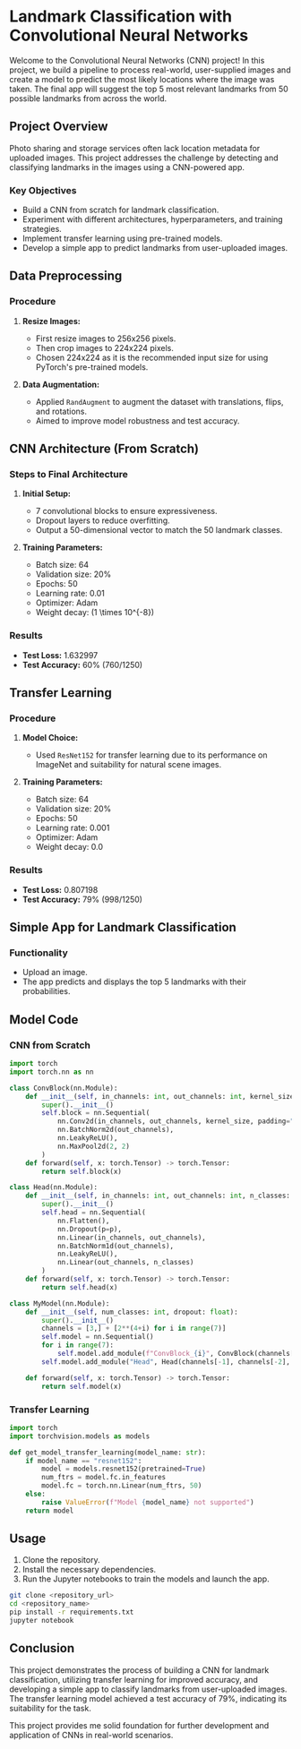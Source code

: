 # Landmark Classification with Convolutional Neural Networks

Welcome to the Convolutional Neural Networks (CNN) project! In this project, we build a pipeline to process real-world, user-supplied images and create a model to predict the most likely locations where the image was taken. The final app will suggest the top 5 most relevant landmarks from 50 possible landmarks from across the world.

## Project Overview

Photo sharing and storage services often lack location metadata for uploaded images. This project addresses the challenge by detecting and classifying landmarks in the images using a CNN-powered app.

### Key Objectives

- Build a CNN from scratch for landmark classification.
- Experiment with different architectures, hyperparameters, and training strategies.
- Implement transfer learning using pre-trained models.
- Develop a simple app to predict landmarks from user-uploaded images.

## Data Preprocessing

### Procedure

1. **Resize Images:**

   - First resize images to 256x256 pixels.
   - Then crop images to 224x224 pixels.
   - Chosen 224x224 as it is the recommended input size for using PyTorch's pre-trained models.

2. **Data Augmentation:**
   - Applied `RandAugment` to augment the dataset with translations, flips, and rotations.
   - Aimed to improve model robustness and test accuracy.

## CNN Architecture (From Scratch)

### Steps to Final Architecture

1. **Initial Setup:**

   - 7 convolutional blocks to ensure expressiveness.
   - Dropout layers to reduce overfitting.
   - Output a 50-dimensional vector to match the 50 landmark classes.

2. **Training Parameters:**
   - Batch size: 64
   - Validation size: 20%
   - Epochs: 50
   - Learning rate: 0.01
   - Optimizer: Adam
   - Weight decay: \(1 \times 10^{-8}\)

### Results

- **Test Loss:** 1.632997
- **Test Accuracy:** 60% (760/1250)

## Transfer Learning

### Procedure

1. **Model Choice:**

   - Used `ResNet152` for transfer learning due to its performance on ImageNet and suitability for natural scene images.

2. **Training Parameters:**
   - Batch size: 64
   - Validation size: 20%
   - Epochs: 50
   - Learning rate: 0.001
   - Optimizer: Adam
   - Weight decay: 0.0

### Results

- **Test Loss:** 0.807198
- **Test Accuracy:** 79% (998/1250)

## Simple App for Landmark Classification

### Functionality

- Upload an image.
- The app predicts and displays the top 5 landmarks with their probabilities.

## Model Code

### CNN from Scratch

```python
import torch
import torch.nn as nn

class ConvBlock(nn.Module):
    def __init__(self, in_channels: int, out_channels: int, kernel_size: int):
        super().__init__()
        self.block = nn.Sequential(
            nn.Conv2d(in_channels, out_channels, kernel_size, padding="same"),
            nn.BatchNorm2d(out_channels),
            nn.LeakyReLU(),
            nn.MaxPool2d(2, 2)
        )
    def forward(self, x: torch.Tensor) -> torch.Tensor:
        return self.block(x)

class Head(nn.Module):
    def __init__(self, in_channels: int, out_channels: int, n_classes: int, p: float):
        super().__init__()
        self.head = nn.Sequential(
            nn.Flatten(),
            nn.Dropout(p=p),
            nn.Linear(in_channels, out_channels),
            nn.BatchNorm1d(out_channels),
            nn.LeakyReLU(),
            nn.Linear(out_channels, n_classes)
        )
    def forward(self, x: torch.Tensor) -> torch.Tensor:
        return self.head(x)

class MyModel(nn.Module):
    def __init__(self, num_classes: int, dropout: float):
        super().__init__()
        channels = [3,] + [2**(4+i) for i in range(7)]
        self.model = nn.Sequential()
        for i in range(7):
            self.model.add_module(f"ConvBlock_{i}", ConvBlock(channels[i], channels[i+1]))
        self.model.add_module("Head", Head(channels[-1], channels[-2], num_classes, dropout))

    def forward(self, x: torch.Tensor) -> torch.Tensor:
        return self.model(x)
```

### Transfer Learning

```python
import torch
import torchvision.models as models

def get_model_transfer_learning(model_name: str):
    if model_name == "resnet152":
        model = models.resnet152(pretrained=True)
        num_ftrs = model.fc.in_features
        model.fc = torch.nn.Linear(num_ftrs, 50)
    else:
        raise ValueError(f"Model {model_name} not supported")
    return model
```

## Usage

1. Clone the repository.
2. Install the necessary dependencies.
3. Run the Jupyter notebooks to train the models and launch the app.

```bash
git clone <repository_url>
cd <repository_name>
pip install -r requirements.txt
jupyter notebook
```

## Conclusion

This project demonstrates the process of building a CNN for landmark classification, utilizing transfer learning for improved accuracy, and developing a simple app to classify landmarks from user-uploaded images. The transfer learning model achieved a test accuracy of 79%, indicating its suitability for the task.

This project provides me solid foundation for further development and application of CNNs in real-world scenarios.
